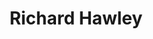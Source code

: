 ---
title: "Richard Hawley"
summary: "British guitarist, singer-songwriter and producer, born 17 January 1967 in Sheffield."
image: "richard-hawley.jpg"
apple_music_artist_url: "https://music.apple.com/gb/artist/richard-hawley/7376047"
---